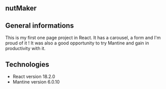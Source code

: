 ## nutMaker
## General informations 
This is my first one page project in React. It has a carousel, a form and I'm proud of it ! It was also a good opportunity to try Mantine and gain in productivity with it. 

## Technologies 
* React version 18.2.0
* Mantine version 6.0.10

